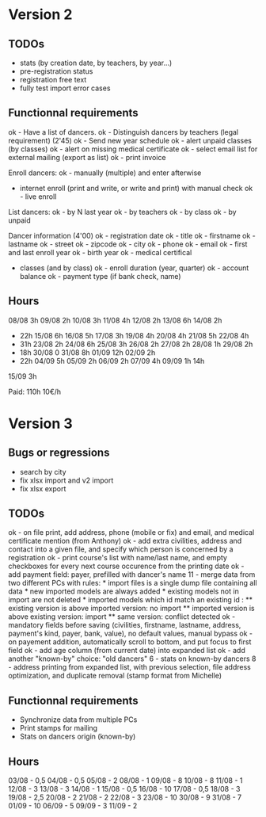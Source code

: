 # Version 2

## TODOs

- stats (by creation date, by teachers, by year...)
- pre-registration status
- registration free text
- fully test import error cases

## Functionnal requirements

ok - Have a list of dancers.
ok - Distinguish dancers by teachers (legal requirement) (2'45)
ok - Send new year schedule
ok - alert unpaid classes (by classes)
ok - alert on missing medical certificate
ok - select email list for external mailing (export as list)
ok - print invoice

Enroll dancers:
ok - manually (multiple) and enter afterwise
- internet enroll (print and write, or write and print) with manual check
ok - live enroll

List dancers:
ok - by N last year
ok - by teachers
ok - by class
ok - by unpaid

Dancer information (4'00) 
ok - registration date
ok - title
ok - firstname
ok - lastname
ok - street
ok - zipcode
ok - city
ok - phone
ok - email
ok - first and last enroll year
ok - birth year
ok - medical certifical 
- classes (and by class)
  ok - enroll duration (year, quarter)
  ok - account balance 
  ok - payment type (if bank check, name)

## Hours

08/08 3h
09/08 2h
10/08 3h
11/08 4h
12/08 2h
13/08 6h
14/08 2h
- 22h
15/08 6h
16/08 5h
17/08 3h
19/08 4h
20/08 4h
21/08 5h
22/08 4h
- 31h
23/08 2h
24/08 6h
25/08 3h
26/08 2h
27/08 2h
28/08 1h
29/08 2h
- 18h
30/08 0
31/08 8h
01/09 12h
02/09 2h
- 22h
04/09 5h
05/09 2h
06/09 2h
07/09 4h
09/09 1h
14h

15/09 3h

Paid: 110h 10€/h

# Version 3

## Bugs or regressions

- search by city
- fix xlsx import and v2 import
- fix xlsx export

## TODOs 

ok - on file print, add address, phone (mobile or fix) and email, and medical certificate mention (from Anthony)
ok - add extra civilities, address and contact into a given file, and specify which person is concerned by a registration
ok - print course's list with name/last name, and empty checkboxes for every next course occurence from the printing date
ok - add payment field: payer, prefilled with dancer's name
11 - merge data from two different PCs with rules: 
     * import files is a single dump file containing all data
     * new imported models are always added
     * existing models not in import are not deleted
     * imported models which id match an existing id :
     ** existing version is above imported version: no import
     ** imported version is above existing version: import
     ** same version: conflict detected
ok - mandatory fields before saving (civilities, firstname, lastname, address, payment's kind, payer, bank, value), no default values, manual bypass
ok - on payement addition, automatically scroll to bottom, and put focus to first field
ok - add age column (from current date) into expanded list
ok - add another "known-by" choice: "old dancers"
 6 - stats on known-by dancers 
 8 - address printing from expanded list, with previous selection, file address optimization, and duplicate removal (stamp format from Michelle)

## Functionnal requirements

- Synchronize data from multiple PCs
- Print stamps for mailing
- Stats on dancers origin (known-by)

## Hours

03/08 - 0,5
04/08 - 0,5
05/08 - 2
08/08 - 1
09/08 - 8
10/08 - 8
11/08 - 1
12/08 - 3
13/08 - 3
14/08 - 1
15/08 - 0,5
16/08 - 10
17/08 - 0,5
18/08 - 3
19/08 - 2,5
20/08 - 2
21/08 - 2
22/08 - 3
23/08 - 10
30/08 - 9
31/08 - 7
01/09 - 10
06/09 - 5
09/09 - 3
11/09 - 2